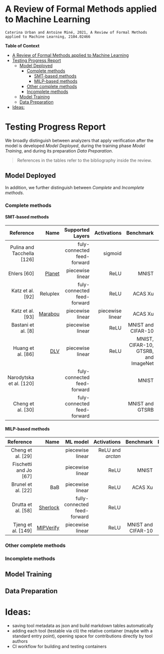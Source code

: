 # A Review of Formal Methods applied to Machine Learning

    Caterina Urban and Antoine Miné, 2021, A Review of Formal Methods applied to Machine Learning, 2104.02466

**Table of Context**
- [A Review of Formal Methods applied to Machine Learning](#a-review-of-formal-methods-applied-to-machine-learning)
- [Testing Progress Report](#testing-progress-report)
  - [Model Deployed](#model-deployed)
    - [Complete methods](#complete-methods)
      - [SMT-based methods](#smt-based-methods)
      - [MILP-based methods](#milp-based-methods)
    - [Other complete methods](#other-complete-methods)
    - [Incomplete methods](#incomplete-methods)
  - [Model Training](#model-training)
  - [Data Preparation](#data-preparation)
- [Ideas:](#ideas)

# Testing Progress Report

We broadly distinguish between analyzers that apply verification after the model is developed *Model Deployed*, during the training phase *Model Training*, and during its preparation *Data Preparation*.

> References in the tables refer to the bibliography inside the review.

## Model Deployed

In addition, we further distinguish between *Complete* and *Incomplete methods*.

### Complete methods

#### SMT-based methods

|                  Reference |                                                            Name |            Supported Layers |      Activations |                            Benchmark | Progress |
| -------------------------: | --------------------------------------------------------------: | --------------------------: | ---------------: | -----------------------------------: | -------: |
| Pulina and Tacchella [126] |                                                                 | fuly-connected feed-forward |          sigmoid |                                      |     TODO |
|                Ehlers [60] |                    [Planet](https://github.com/progirep/planet) |            piecewise linear |             ReLU |                                MNIST |     TODO |
|           Katz et al. [92] |                                                        Reluplex | fuly-connected feed-forward |             ReLU |                              ACAS Xu |     TODO |
|           Katz et al. [93] | [Marabou](https://github.com/NeuralNetworkVerification/Marabou) |            piecewise linear | piecewise linear |                              ACAS Xu |     TODO |
|         Bastani et al. [8] |                                                                 |            piecewise linear |             ReLU |                   MNIST and CIFAR-10 |     TODO |
|          Huang et al. [86] |                          [DLV](https://github.com/verideep/dlv) |            piecewise linear |             ReLU | MNIST, CIFAR-10, GTSRB, and ImageNet |     TODO |
|    Narodytska et al. [120] |                                                                 | fuly-connected feed-forward |                  |                                MNIST |     TODO |
|          Cheng et al. [30] |                                                                 | fuly-connected feed-forward |                  |                      MNIST and GTSRB |     TODO |

#### MILP-based methods

|             Reference |                                                  Name |                     ML model |       Activations |          Benchmark | Progress |
| --------------------: | ----------------------------------------------------: | ---------------------------: | ----------------: | -----------------: | -------: |
|     Cheng et al. [29] |                                                       |             piecewise linear | ReLU and *arctan* |                    |     TODO |
| Fischetti and Jo [67] |                                                       |             piecewise linear |              ReLU |              MNIST |     TODO |
|    Brunel et al. [22] |                                                   BaB |             piecewise linear |              ReLU |            ACAS Xu |     TODO |
|    Drutta et al. [58] | [Sherlock](https://github.com/souradeep-111/sherlock) | fully-connected feed-forward |              ReLU |                    |     TODO |
|    Tjeng et al. [149] |   [MIPVerify](https://github.com/vtjeng/MIPVerify.jl) |             piecewise linear |              ReLU | MNIST and CIFAR-10 |     TODO |
### Other complete methods

### Incomplete methods



## Model Training


## Data Preparation

# Ideas:
- saving tool metadata as json and build markdown tables automatically
- adding each tool (testable via cli) the relative container (maybe with a standard entry point), opening space for contributions directly by tool authors
- CI workflow for building and testing containers